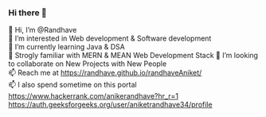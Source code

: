 ### Hi there 👋


<!-- **Randhave/Randhave** is a ✨ _special_ ✨ repository because its `README.md` (this file) appears on your GitHub profile.

Here are some ideas to get you started:
  -->
👋 Hi, I’m @Randhave                                                                                                                                                               
👀 I’m interested in Web development & Software development                                                                                                                       
🌱 I’m currently learning Java & DSA                                                                                                                                               
🤝 Strogly familiar with MERN & MEAN Web Development Stack
💞️ I’m looking to collaborate on New Projects with New People                                                                                                                     
📫 Reach me at https://randhave.github.io/randhaveAniket/                                                                                                                         
📫 I also spend sometime on this portal https://www.hackerrank.com/anikerandhave?hr_r=1                                                                                                                                     https://auth.geeksforgeeks.org/user/aniketrandhave34/profile
